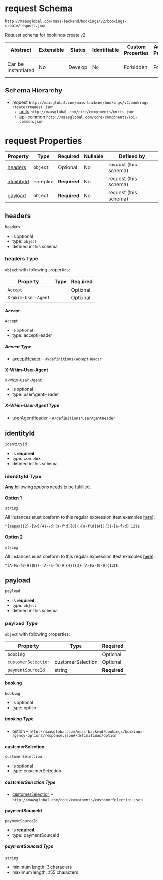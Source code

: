 # request Schema

```
http://maasglobal.com/maas-backend/bookings/v2/bookings-create/request.json
```

Request schema for bookings-create v2

| Abstract            | Extensible | Status  | Identifiable | Custom Properties | Additional Properties | Defined In                                                            |
| ------------------- | ---------- | ------- | ------------ | ----------------- | --------------------- | --------------------------------------------------------------------- |
| Can be instantiated | No         | Develop | No           | Forbidden         | Forbidden             | [maas-backend/bookings/v2/bookings-create/request.json](request.json) |

## Schema Hierarchy

- request `http://maasglobal.com/maas-backend/bookings/v2/bookings-create/request.json`
  - [units](../../../../core/components/units.md) `http://maasglobal.com/core/components/units.json`
  - [api-common](../../../../core/components/api-common.md) `http://maasglobal.com/core/components/api-common.json`

# request Properties

| Property                  | Type     | Required     | Nullable | Defined by            |
| ------------------------- | -------- | ------------ | -------- | --------------------- |
| [headers](#headers)       | `object` | Optional     | No       | request (this schema) |
| [identityId](#identityid) | complex  | **Required** | No       | request (this schema) |
| [payload](#payload)       | `object` | **Required** | No       | request (this schema) |

## headers

`headers`

- is optional
- type: `object`
- defined in this schema

### headers Type

`object` with following properties:

| Property            | Type | Required |
| ------------------- | ---- | -------- |
| `Accept`            |      | Optional |
| `X-Whim-User-Agent` |      | Optional |

#### Accept

`Accept`

- is optional
- type: acceptHeader

##### Accept Type

- [acceptHeader](api-common.md) – `#/definitions/acceptHeader`

#### X-Whim-User-Agent

`X-Whim-User-Agent`

- is optional
- type: userAgentHeader

##### X-Whim-User-Agent Type

- [userAgentHeader](api-common.md) – `#/definitions/userAgentHeader`

## identityId

`identityId`

- is **required**
- type: complex
- defined in this schema

### identityId Type

**Any** following _options_ needs to be fulfilled.

#### Option 1

`string`

All instances must conform to this regular expression (test examples
[here](<https://regexr.com/?expression=%5E%5Baepus%5D%7B2%7D-%5B%5Cw%5D%7B4%7D-%5Cd%3A%5Ba-f%5Cd%5D%7B8%7D(-%5Ba-f%5Cd%5D%7B4%7D)%7B3%7D-%5Ba-f%5Cd%5D%7B12%7D%24>)):

```regex
^[aepus]{2}-[\w]{4}-\d:[a-f\d]{8}(-[a-f\d]{4}){3}-[a-f\d]{12}$
```

#### Option 2

`string`

All instances must conform to this regular expression (test examples
[here](<https://regexr.com/?expression=%5E%5BA-Fa-f0-9%5D%7B8%7D(-%5BA-Fa-f0-9%5D%7B4%7D)%7B3%7D-%5BA-Fa-f0-9%5D%7B12%7D%24>)):

```regex
^[A-Fa-f0-9]{8}(-[A-Fa-f0-9]{4}){3}-[A-Fa-f0-9]{12}$
```

## payload

`payload`

- is **required**
- type: `object`
- defined in this schema

### payload Type

`object` with following properties:

| Property            | Type              | Required     |
| ------------------- | ----------------- | ------------ |
| `booking`           |                   | Optional     |
| `customerSelection` | customerSelection | Optional     |
| `paymentSourceId`   | string            | **Required** |

#### booking

`booking`

- is optional
- type: option

##### booking Type

- [option](response.md) –
  `http://maasglobal.com/maas-backend/bookings/bookings-agency-options/response.json#/definitions/option`

#### customerSelection

`customerSelection`

- is optional
- type: customerSelection

##### customerSelection Type

- [customerSelection](../../../../core/components/customerSelection.md) –
  `http://maasglobal.com/core/components/customerSelection.json`

#### paymentSourceId

`paymentSourceId`

- is **required**
- type: paymentSourceId

##### paymentSourceId Type

`string`

- minimum length: 3 characters
- maximum length: 255 characters

